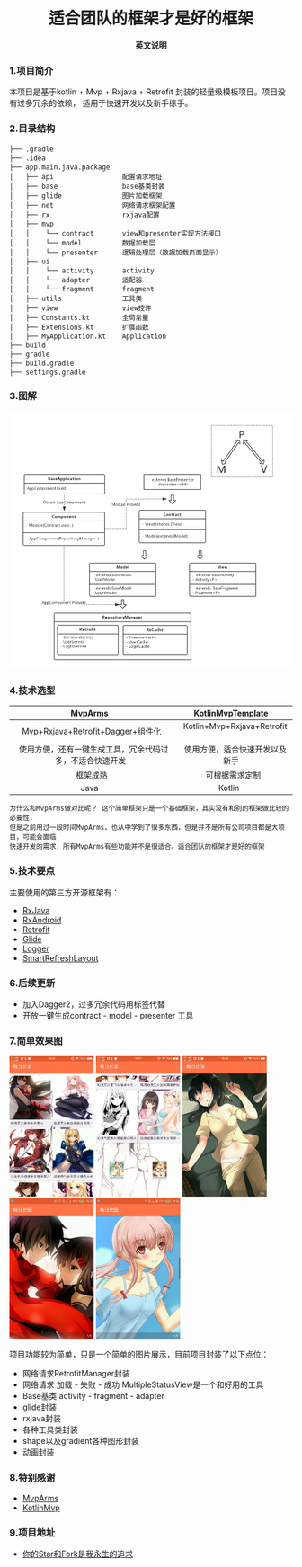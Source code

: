 <h1 align="center">适合团队的框架才是好的框架</h1>
<p align="center">
  <a href="README.md">
    <b>英文说明</b>
  </a>
</p>

### 1.项目简介
本项目是基于kotlin + Mvp + Rxjava + Retrofit 封装的轻量级模板项目。项目没有过多冗余的依赖，
适用于快速开发以及新手练手。

### 2.目录结构
```
├── .gradle
├── .idea
├── app.main.java.package
│   ├── api                 配置请求地址
│   ├── base                base基类封装
│   ├── glide               图片加载框架
│   ├── net                 网络请求框架配置
│   ├── rx                  rxjava配置
│   ├── mvp
│   │    └── contract       view和presenter实现方法接口
│   │    └── model          数据加载层
│   │    └── presenter      逻辑处理层（数据加载页面显示）
│   ├── ui
│   │    └── activity       activity
│   │    └── adapter        适配器
│   │    └── fragment       fragment
│   ├── utils               工具类
│   ├── view                view控件
│   ├── Constants.kt        全局常量
│   ├── Extensions.kt       扩展函数
│   ├── MyApplication.kt    Application
├── build
├── gradle
├── build.gradle
├── settings.gradle

```

### 3.图解

<div >
<img src="https://github.com/pengMaster/picApplyGit/blob/master/KotlinMvp/Architecture.png"   alt="引自MvpArms"/>
</div>

### 4.技术选型

| MvpArms   | KotlinMvpTemplate    |
| :----: | :----:   |
|   Mvp+Rxjava+Retrofit+Dagger+组件化    |   Kotlin+Mvp+Rxjava+Retrofit    |
|   使用方便，还有一键生成工具，冗余代码过多，不适合快速开发   |   使用方便，适合快速开发以及新手    |  
|   框架成熟    |   可根据需求定制    |  
|   Java     | Kotlin      |  

```
为什么和MvpArms做对比昵？ 这个简单框架只是一个基础框架，其实没有和别的框架做比较的必要性，
但是之前用过一段时间MvpArms，也从中学到了很多东西，但是并不是所有公司项目都是大项目，可能会面临
快速开发的需求，所有MvpArms有些功能并不是很适合。适合团队的框架才是好的框架
```

### 5.技术要点
主要使用的第三方开源框架有：

 - [RxJava](https://github.com/ReactiveX/RxJava)
 - [RxAndroid](https://github.com/ReactiveX/RxAndroid)
 - [Retrofit](https://github.com/square/retrofit)
 - [Glide](https://github.com/bumptech/glide)
 - [Logger](https://github.com/orhanobut/logger)
 - [SmartRefreshLayout](https://github.com/scwang90/SmartRefreshLayout)


### 6.后续更新

- 加入Dagger2，过多冗余代码用标签代替
- 开放一键生成contract - model - presenter 工具

### 7.简单效果图
<div >
    <img src="https://github.com/pengMaster/picApplyGit/blob/master/KotlinMvp/device-2018-09-28-164014.jpg" width="150" height="250"  alt=""/>
    <img src="https://github.com/pengMaster/picApplyGit/blob/master/KotlinMvp/device-2018-09-28-164110.jpg" width="150" height="250"  alt=""/>
    <img src="https://github.com/pengMaster/picApplyGit/blob/master/KotlinMvp/device-2018-09-28-164920.jpg" width="150" height="250" alt=""/>
    <img src="https://github.com/pengMaster/picApplyGit/blob/master/KotlinMvp/device-2018-09-29-100403.jpg" width="150" height="250"  alt=""/>
   <img src="https://github.com/pengMaster/picApplyGit/blob/master/KotlinMvp/device-2018-09-29-144929.jpg" width="150" height="250"  alt=""/>
</div>

项目功能较为简单，只是一个简单的图片展示，目前项目封装了以下点位：
- 网络请求RetrofitManager封装
- 网络请求 加载 - 失败 - 成功 MultipleStatusView是一个和好用的工具
- Base基类 activity - fragment - adapter
- glide封装
- rxjava封装
- 各种工具类封装
- shape以及gradient各种图形封装
- 动画封装


### 8.特别感谢

 - [MvpArms](https://github.com/JessYanCoding/MVPArms)
 - [KotlinMvp](https://github.com/git-xuhao/KotlinMvp)

### 9.项目地址

 - [你的Star和Fork是我永生的追求](https://github.com/pengMaster/Kotlin_Mvp_Template)
